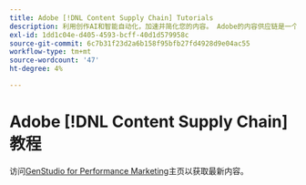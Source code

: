 ```yaml
---
title: Adobe [!DNL Content Supply Chain] Tutorials
description: 利用创作AI和智能自动化，加速并简化您的内容。 Adobe的内容供应链是一个端到端解决方案，使您能够规划、创建、交付和分析内容。
exl-id: 1dd1c04e-d405-4593-bcff-40d1d579958c
source-git-commit: 6c7b31f23d2a6b158f95bfb27fd4928d9e04ac55
workflow-type: tm+mt
source-wordcount: '47'
ht-degree: 4%

---
```


# Adobe [!DNL Content Supply Chain] 教程

访问[GenStudio for Performance Marketing](https://experienceleague.adobe.com/en/browse/genstudio-for-performance-marketing)主页以获取最新内容。
